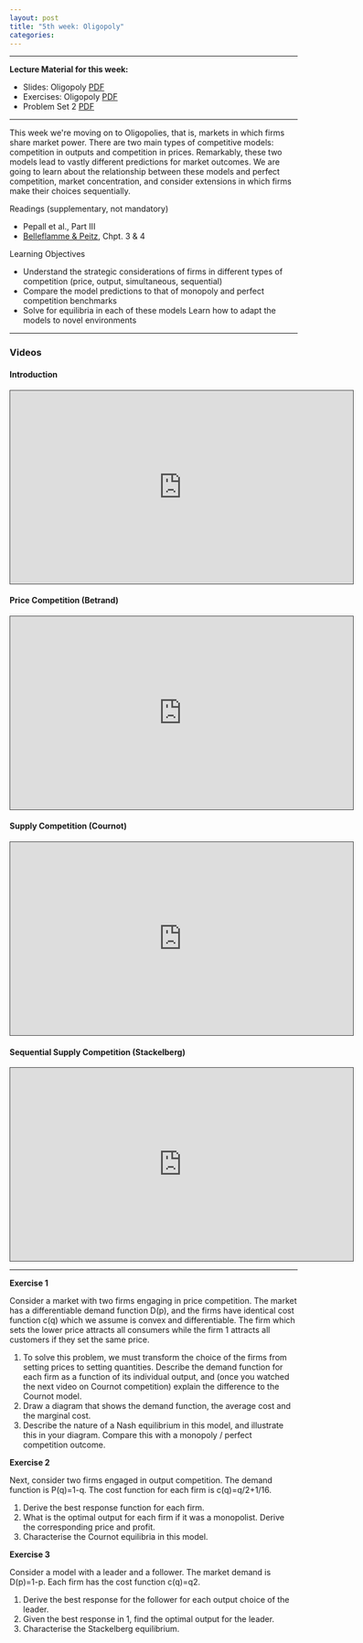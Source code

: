 ```yaml
---
layout: post
title: "5th week: Oligopoly"
categories: 
---
```




---

**Lecture Material for this week:** 

 

- Slides: Oligopoly [PDF](https://drive.google.com//uc?export=download&id=12hYDTo0HSSU3phqaEcrhp5CBasj9BfR2)
- Exercises: Oligopoly [PDF](https://drive.google.com//uc?export=download&id=1tpM6uSbXxFPydrRzC3yDALL4-vh-wY1f)
- Problem Set 2 [PDF](https://drive.google.com/file/d/1K36tGJhqiKuNdd7npoLAzUj5utPC1nJ6/view?usp=sharing)


---

This week we're moving on to Oligopolies, that is, markets in which firms share market power. There are two main types of competitive models: competition in outputs and competition in prices. Remarkably, these two models lead to vastly different predictions for market outcomes. We are going to learn about the relationship between these models and perfect competition, market concentration, and consider extensions in which firms make their choices sequentially.


Readings (supplementary, not mandatory)

- Pepall et al., Part III
- [Belleflamme & Peitz](https://www.cambridge.org/highereducation/books/industrial-organization/69870638F433E49AA6B20D24E3C9453E#contents), Chpt. 3 & 4

Learning Objectives

- Understand the strategic considerations of firms in different types of competition (price, output, simultaneous, sequential)
- Compare the model predictions to that of monopoly and perfect competition benchmarks
- Solve for equilibria in each of these models
Learn how to adapt the models to novel environments

---
### Videos

#### Introduction
<p><iframe width="600" height="338" style="border: 1px solid #464646;" src="https://york.cloud.panopto.eu/Panopto/Pages/Embed.aspx?id=f9c2274c-b2ad-4b25-9a87-ac5c0119d0df&amp;autoplay=false&amp;offerviewer=false&amp;showtitle=false&amp;showbrand=false&amp;start=0&amp;interactivity=all" allowfullscreen="allowfullscreen" allow="autoplay"></iframe></p>

#### Price Competition (Betrand)
<p><iframe width="600" height="338" style="border: 1px solid #464646;" src="https://york.cloud.panopto.eu/Panopto/Pages/Embed.aspx?id=00757a1a-8dcd-4edb-a207-ac670130eabe&amp;autoplay=false&amp;offerviewer=false&amp;showtitle=false&amp;showbrand=false&amp;start=0&amp;interactivity=all" allowfullscreen="allowfullscreen" allow="autoplay"></iframe></p>

#### Supply Competition (Cournot)
<p><iframe width="600" height="338" style="border: 1px solid #464646;" src="https://york.cloud.panopto.eu/Panopto/Pages/Embed.aspx?id=f7be5222-80ac-4df0-ab52-ac6700d25953&amp;autoplay=false&amp;offerviewer=false&amp;showtitle=false&amp;showbrand=false&amp;start=0&amp;interactivity=all" allowfullscreen="allowfullscreen" allow="autoplay"></iframe></p>

#### Sequential Supply Competition (Stackelberg)
<p><iframe width="600" height="338" style="border: 1px solid #464646;" src="https://york.cloud.panopto.eu/Panopto/Pages/Embed.aspx?id=8eee2b39-1640-438f-a6ee-ac6b00c5d719&amp;autoplay=false&amp;offerviewer=false&amp;showtitle=false&amp;showbrand=false&amp;start=0&amp;interactivity=all" allowfullscreen="allowfullscreen" allow="autoplay"></iframe></p>


---

**Exercise 1**

Consider a market with two firms engaging in price competition. The market has a differentiable demand function D(p), and the firms have identical cost function c(q) which we assume is convex and differentiable. The firm which sets the lower price attracts all consumers while the firm 1 attracts all customers if they set the same price. 

1. To solve this problem, we must transform the choice of the firms from setting prices to setting quantities. Describe the demand function for each firm as a function of its individual output, and (once you watched the next video on Cournot competition) explain the difference to the Cournot model. 
2. Draw a diagram that shows the demand function, the average cost and the marginal cost. 
3. Describe the nature of a Nash equilibrium in this model, and illustrate this in your diagram. Compare this with a monopoly / perfect competition outcome. 


**Exercise 2**

Next, consider two firms engaged in output competition. The demand function is P(q)=1-q. The cost function for each firm is c(q)=q/2+1/16. 

1. Derive the best response function for each firm. 
2. What is the optimal output for each firm if it was a monopolist.  Derive the corresponding price and profit. 
3. Characterise the Cournot equilibria in this model.

**Exercise 3** 

Consider a model with a leader and a follower. The market demand is D(p)=1-p. Each firm has the cost function c(q)=q2.   

1. Derive the best response for the follower for each output choice of the leader.
2. Given the best response in 1, find the optimal output for the leader. 
3. Characterise the Stackelberg equilibrium. 